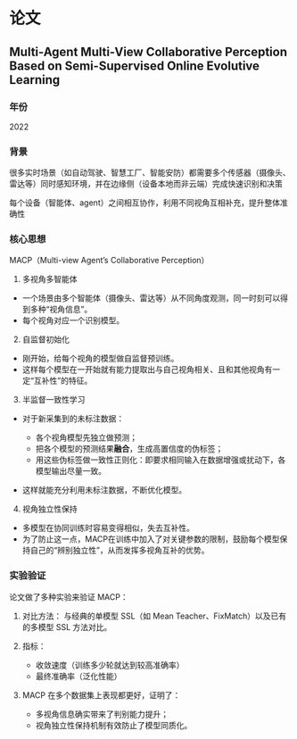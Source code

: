 # 论文

## Multi-Agent Multi-View Collaborative Perception Based on Semi-Supervised Online Evolutive Learning

### 年份

2022

### 背景

很多实时场景（如自动驾驶、智慧工厂、智能安防）都需要多个传感器（摄像头、雷达等）同时感知环境，并在边缘侧（设备本地而非云端）完成快速识别和决策

每个设备（智能体、agent）之间相互协作，利用不同视角互相补充，提升整体准确性

### 核心思想

MACP（Multi-view Agent’s Collaborative Perception）

1. 多视角多智能体

* 一个场景由多个智能体（摄像头、雷达等）从不同角度观测，同一时刻可以得到多种“视角信息”。
* 每个视角对应一个识别模型。

2. 自监督初始化

* 刚开始，给每个视角的模型做自监督预训练。
* 这样每个模型在一开始就有能力提取出与自己视角相关、且和其他视角有一定“互补性”的特征。

3. 半监督一致性学习

* 对于新采集到的未标注数据：

  * 各个视角模型先独立做预测；
  * 把各个模型的预测结果**融合**，生成高置信度的伪标签；
  * 用这些伪标签做一致性正则化：即要求相同输入在数据增强或扰动下，各模型输出尽量一致。

* 这样就能充分利用未标注数据，不断优化模型。

4. 视角独立性保持

* 多模型在协同训练时容易变得相似，失去互补性。
* 为了防止这一点，MACP在训练中加入了对关键参数的限制，鼓励每个模型保持自己的“辨别独立性”，从而发挥多视角互补的优势。


### 实验验证

论文做了多种实验来验证 MACP：

1. 对比方法：
   与经典的单模型 SSL（如 Mean Teacher、FixMatch）以及已有的多模型 SSL 方法对比。

2. 指标：

   * 收敛速度（训练多少轮就达到较高准确率）
   * 最终准确率（泛化性能）

3. MACP 在多个数据集上表现都更好，证明了：

     * 多视角信息确实带来了判别能力提升；
     * 视角独立性保持机制有效防止了模型同质化。
